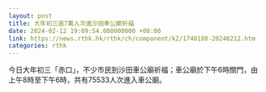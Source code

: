 ```yaml
---
layout: post
title: 大年初三逾7萬人次進沙田車公廟祈福
date: 2024-02-12 19:09:54.000000000 +08:00
link: https://news.rthk.hk/rthk/ch/component/k2/1740188-20240212.htm
categories: rthk
---
```


今日大年初三「赤口」，不少市民到沙田車公廟祈福；車公廟於下午6時關門，由上午8時至下午6時，共有75533人次進入車公廟。
